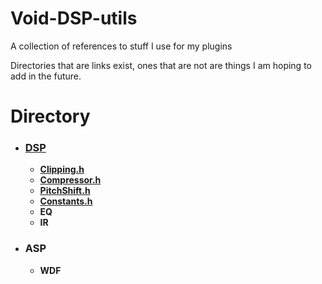 # Void-DSP-utils
A collection of references to stuff I use for my plugins


Directories that are links exist, ones that are not are things I am hoping to add in the future.
# Directory
- ### [DSP](https://github.com/ArtificialVoid1/Void-DSP-utils/tree/main/DSP)
    - [**Clipping.h**](https://github.com/ArtificialVoid1/Void-DSP-utils/blob/main/DSP/Clipping.h)
    - [**Compressor.h**](https://github.com/ArtificialVoid1/Void-DSP-utils/blob/main/DSP/Compressor.h)
    - [**PitchShift.h**](https://github.com/ArtificialVoid1/Void-DSP-utils/blob/main/DSP/PitchShift.h)
    - [**Constants.h**](https://github.com/ArtificialVoid1/Void-DSP-utils/blob/main/DSP/Constants.h)
    - **EQ**
    - **IR**
- ### ASP
    - **WDF**